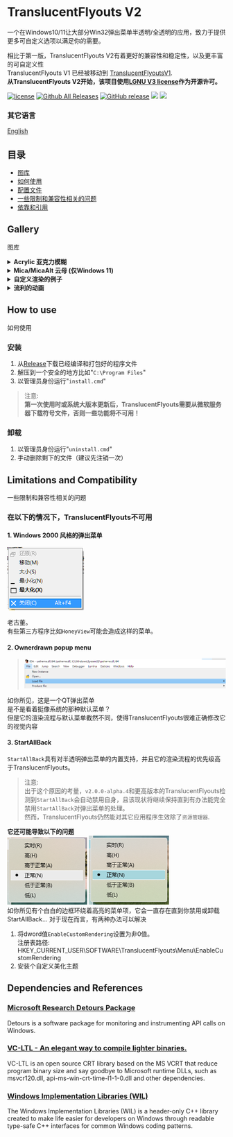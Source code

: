 # TranslucentFlyouts V2

一个在Windows10/11让大部分Win32弹出菜单半透明/全透明的应用，致力于提供更多可自定义选项以满足你的需要。

相比于第一版，TranslucentFlyouts V2有着更好的兼容性和稳定性，以及更丰富的可自定义性  
TranslucentFlyouts V1 已经被移动到 [TranslucentFlyoutsV1](https://github.com/ALTaleX531/TranslucentFlyoutsV1).  
**从TranslucentFlyouts V2开始，该项目使用[LGNU V3 license](/COPYING.LESSER)作为开源许可。**  

[![license](https://img.shields.io/github/license/ALTaleX531/TranslucentFlyouts.svg)](https://www.gnu.org/licenses/lgpl-3.0.en.html)
[![Github All Releases](https://img.shields.io/github/downloads/ALTaleX531/TranslucentFlyouts/total.svg)](https://github.com/ALTaleX531/TranslucentFlyouts/releases)
[![GitHub release](https://img.shields.io/github/release/ALTaleX531/TranslucentFlyouts.svg)](https://github.com/ALTaleX531/TranslucentFlyouts/releases/latest)
<img src="https://img.shields.io/badge/language-c++-F34B7D.svg"/>
<img src="https://img.shields.io/github/last-commit/ALTaleX531/TranslucentFlyouts.svg"/>  

### 其它语言

[English](../README.md)  

## 目录

- [图库](#gallery)
- [如何使用](#how-to-use)
- [配置文件](../Config/zh-cn/CONFIG.md)
- [一些限制和兼容性相关的问题](#limitations-and-compatibility)
- [依靠和引用](#dependencies-and-references)

## Gallery

图库

<details><summary><b>Acrylic 亚克力模糊</b></summary>

Windows 10   
![Windows10 亮模式](../Images/Acrylic/LightMode_Windows10.png)
![Windows10 暗模式](../Images/Acrylic/DarkMode_Windows10.png)

Windows 11  
![Windows11 亮模式](../Images/Acrylic/LightMode_Windows11.png)
![Windows11 暗模式](../Images/Acrylic/DarkMode_Windows11.png)
</details>

<details><summary><b>Mica/MicaAlt 云母 (仅Windows 11)</b></summary>

![Mica](../Images/Mica/DarkMode_Windows11.png)
![MicaAlt](../Images/Mica/DarkMode_Windows11(MicaAlt).png)
</details>

<details><summary><b>自定义渲染的例子</b></summary>

![Sample 1](../Images/CustomRendering/LightMode_Sample1.png)
![Sample 2](../Images/CustomRendering/LightMode_Sample2.png)
</details>

<details><summary><b>流利的动画</b></summary>

![Sample 1](../Images/FluentAnimations/Sample1.gif)   

![Sample 2](../Images/FluentAnimations/Sample2.gif)   

</details>

## How to use

如何使用

### 安装

1. 从[Release](https://github.com/ALTaleX531/TranslucentFlyouts/releases/latest)下载已经编译和打包好的程序文件
2. 解压到一个安全的地方比如"`C:\Program Files`"
3. 以管理员身份运行"`install.cmd`"

> 注意:   
> **第一次使用时或系统大版本更新后，TranslucentFlyouts需要从微软服务器下载符号文件，否则一些功能将不可用！**  

### 卸载

1. 以管理员身份运行"`uninstall.cmd`"
3. 手动删除剩下的文件（建议先注销一次）

## Limitations and Compatibility

一些限制和兼容性相关的问题

### 在以下的情况下，TranslucentFlyouts不可用

#### 1. Windows 2000 风格的弹出菜单  
![Windows2000](../Images/Unsupported/Windows2000.png)

老古董。  
有些第三方程序比如`HoneyView`可能会造成这样的菜单。

#### 2. Ownerdrawn popup menu
>
> ![Ownerdrawn](../Images/Unsupported/Ownerdrawn.png)

如你所见，这是一个QT弹出菜单  
是不是看着挺像系统的那种默认菜单？  
但是它的渲染流程与默认菜单截然不同，使得TranslucentFlyouts很难正确修改它的视觉内容
#### **3. StartAllBack**
`StartAllBack`具有对半透明弹出菜单的内置支持，并且它的渲染流程的优先级高于TranslucentFlyouts。  
> 注意:  
> 出于这个原因的考量，`v2.0.0-alpha.4`和更高版本的TranslucentFlyouts检测到`StartAllBack`会自动禁用自身，且该现状将继续保持直到有办法能完全禁用`StartAllBack`对弹出菜单的处理。  
> 然而，TranslucentFlyouts仍然能对其它应用程序生效除了`资源管理器`.

**它还可能导致以下的问题**  
![StartAllBack_MenuItemWithFlaws](../Images/StartAllBack/MenuItemWithFlaws.png)
![StartAllBack_MenuItemColoredWithFlaws](../Images/StartAllBack/MenuItemColoredWithFlaws.png)   
如你所见有个白白的边框环绕着高亮的菜单项，它会一直存在直到你禁用或卸载StartAllBack... 
对于现在而言，有两种办法可以解决   
1. 将dword值`EnableCustomRendering`设置为非0值。   
注册表路径: HKEY_CURRENT_USER\SOFTWARE\TranslucentFlyouts\Menu\EnableCustomRendering
2. 安装个自定义美化主题


## Dependencies and References

### [Microsoft Research Detours Package](https://github.com/microsoft/Detours)  

Detours is a software package for monitoring and instrumenting API calls on Windows.  

### [VC-LTL - An elegant way to compile lighter binaries.](https://github.com/Chuyu-Team/VC-LTL5)  

VC-LTL is an open source CRT library based on the MS VCRT that reduce program binary size and say goodbye to Microsoft runtime DLLs, such as msvcr120.dll, api-ms-win-crt-time-l1-1-0.dll and other dependencies.  

### [Windows Implementation Libraries (WIL)](https://github.com/Microsoft/wil)  

The Windows Implementation Libraries (WIL) is a header-only C++ library created to make life easier for developers on Windows through readable type-safe C++ interfaces for common Windows coding patterns.  

